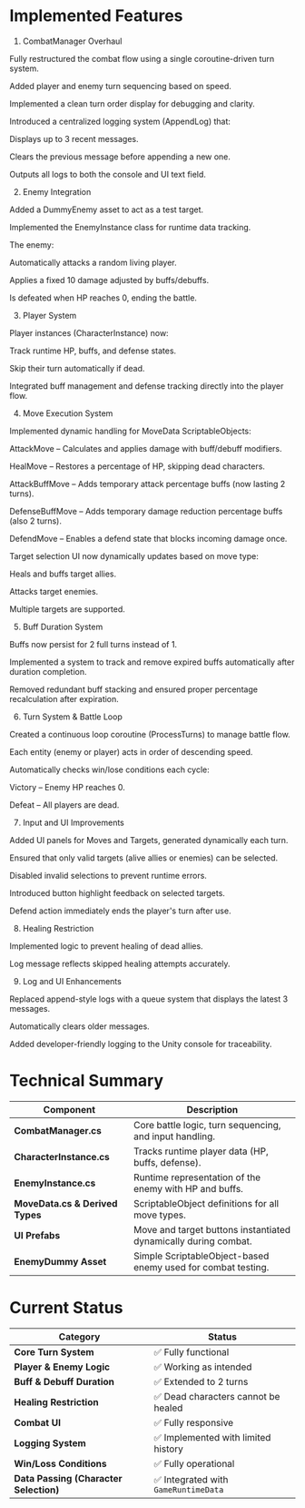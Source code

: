 # Implemented Features
1. CombatManager Overhaul

Fully restructured the combat flow using a single coroutine-driven turn system.

Added player and enemy turn sequencing based on speed.

Implemented a clean turn order display for debugging and clarity.

Introduced a centralized logging system (AppendLog) that:

Displays up to 3 recent messages.

Clears the previous message before appending a new one.

Outputs all logs to both the console and UI text field.

2. Enemy Integration

Added a DummyEnemy asset to act as a test target.

Implemented the EnemyInstance class for runtime data tracking.

The enemy:

Automatically attacks a random living player.

Applies a fixed 10 damage adjusted by buffs/debuffs.

Is defeated when HP reaches 0, ending the battle.

3. Player System

Player instances (CharacterInstance) now:

Track runtime HP, buffs, and defense states.

Skip their turn automatically if dead.

Integrated buff management and defense tracking directly into the player flow.

4. Move Execution System

Implemented dynamic handling for MoveData ScriptableObjects:

AttackMove – Calculates and applies damage with buff/debuff modifiers.

HealMove – Restores a percentage of HP, skipping dead characters.

AttackBuffMove – Adds temporary attack percentage buffs (now lasting 2 turns).

DefenseBuffMove – Adds temporary damage reduction percentage buffs (also 2 turns).

DefendMove – Enables a defend state that blocks incoming damage once.

Target selection UI now dynamically updates based on move type:

Heals and buffs target allies.

Attacks target enemies.

Multiple targets are supported.

5. Buff Duration System

Buffs now persist for 2 full turns instead of 1.

Implemented a system to track and remove expired buffs automatically after duration completion.

Removed redundant buff stacking and ensured proper percentage recalculation after expiration.

6. Turn System & Battle Loop

Created a continuous loop coroutine (ProcessTurns) to manage battle flow.

Each entity (enemy or player) acts in order of descending speed.

Automatically checks win/lose conditions each cycle:

Victory – Enemy HP reaches 0.

Defeat – All players are dead.

7. Input and UI Improvements

Added UI panels for Moves and Targets, generated dynamically each turn.

Ensured that only valid targets (alive allies or enemies) can be selected.

Disabled invalid selections to prevent runtime errors.

Introduced button highlight feedback on selected targets.

Defend action immediately ends the player's turn after use.

8. Healing Restriction

Implemented logic to prevent healing of dead allies.

Log message reflects skipped healing attempts accurately.

9. Log and UI Enhancements

Replaced append-style logs with a queue system that displays the latest 3 messages.

Automatically clears older messages.

Added developer-friendly logging to the Unity console for traceability.

# Technical Summary

| Component                       | Description                                                     |
| ------------------------------- | --------------------------------------------------------------- |
| **CombatManager.cs**            | Core battle logic, turn sequencing, and input handling.         |
| **CharacterInstance.cs**        | Tracks runtime player data (HP, buffs, defense).                |
| **EnemyInstance.cs**            | Runtime representation of the enemy with HP and buffs.          |
| **MoveData.cs & Derived Types** | ScriptableObject definitions for all move types.                |
| **UI Prefabs**                  | Move and target buttons instantiated dynamically during combat. |
| **EnemyDummy Asset**            | Simple ScriptableObject-based enemy used for combat testing.    |

# Current Status

| Category                               | Status                              |
| -------------------------------------- | ----------------------------------- |
| **Core Turn System**                   | ✅ Fully functional                  |
| **Player & Enemy Logic**               | ✅ Working as intended               |
| **Buff & Debuff Duration**             | ✅ Extended to 2 turns               |
| **Healing Restriction**                | ✅ Dead characters cannot be healed  |
| **Combat UI**                          | ✅ Fully responsive                  |
| **Logging System**                     | ✅ Implemented with limited history  |
| **Win/Loss Conditions**                | ✅ Fully operational                 |
| **Data Passing (Character Selection)** | ✅ Integrated with `GameRuntimeData` |




